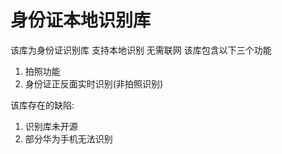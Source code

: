 # 身份证本地识别库
该库为身份证识别库 支持本地识别 无需联网
该库包含以下三个功能
1.  拍照功能
2. 身份证正反面实时识别(非拍照识别)

该库存在的缺陷:
1. 识别库未开源
2. 部分华为手机无法识别